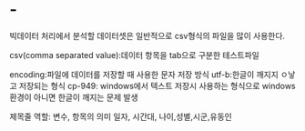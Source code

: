 # -

빅데이터 처리에서 분석할 데이터셋은 일반적으로 csv형식의 파일을 많이 사용한다. 

csv(comma separated value):데이터 항목을 tab으로 구분한 테스트파일

encoding:파일에 데이터를 저장할 때 사용한 문자 저장 방식
  utf-b:한글이 깨지지 ㅇ낳고 저장되는 형식
  cp-949: windows에서 텍스트 저장시 사용하는 형식으로 windows환경이 아니면 한글이 깨지는 문제 발생
  
  제목줄 역할: 변수, 항목의 의미
  일자, 시간대, 나이,성별,시군,유동인
  
  
